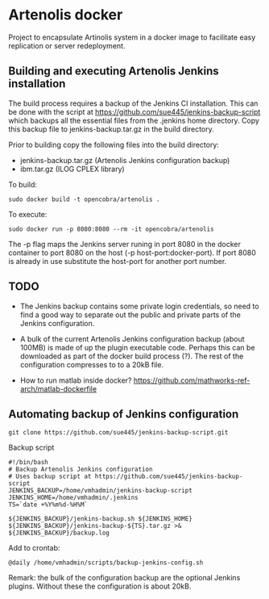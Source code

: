 # Artenolis docker

Project to encapsulate Artinolis system in a docker image to facilitate easy replication or
server redeployment.


## Building and executing Artenolis Jenkins installation

The build process requires a backup of the Jenkins CI installation. This can be 
done with the script at https://github.com/sue445/jenkins-backup-script 
which backups all the essential files from the .jenkins home directory.
Copy this backup file to jenkins-backup.tar.gz in the build directory.

Prior to building copy the following files into the build directory:

 * jenkins-backup.tar.gz (Artenolis Jenkins configuration backup)
 * ibm.tar.gz (ILOG CPLEX library)

To build:

```
sudo docker build -t opencobra/artenolis .
```

To execute: 

```
sudo docker run -p 8080:8080 --rm -it opencobra/artenolis
```

The -p flag maps the Jenkins server runing in port 8080 in the docker container to 
port 8080 on the host (-p host-port:docker-port). If port 8080 is already in use
substitute the host-port for another port number.


## TODO

 * The Jenkins backup contains some private login credentials, so need to find a 
good way to separate out the public and private parts of the Jenkins 
configuration.

 * A bulk of the current Artenolis Jenkins configuration backup (about 100MB) is 
made of up the  plugin executable code. Perhaps this can be downloaded as part of 
the docker build process (?). The rest of the configuration compresses to to a 20kB 
file.

 * How to run matlab inside docker? https://github.com/mathworks-ref-arch/matlab-dockerfile


## Automating backup of Jenkins configuration

```
git clone https://github.com/sue445/jenkins-backup-script.git
```

Backup script

```
#!/bin/bash
# Backup Artenolis Jenkins configuration
# Uses backup script at https://github.com/sue445/jenkins-backup-script
JENKINS_BACKUP=/home/vmhadmin/jenkins-backup-script
JENKINS_HOME=/home/vmhadmin/.jenkins
TS=`date +%Y%m%d-%H%M`

${JENKINS_BACKUP}/jenkins-backup.sh ${JENKINS_HOME} ${JENKINS_BACKUP}/jenkins-backup-${TS}.tar.gz >& ${JENKINS_BACKUP}/backup.log
```

Add to crontab:

```
@daily /home/vmhadmin/scripts/backup-jenkins-config.sh 
```

Remark: the bulk of the configuration backup are the optional Jenkins plugins. Without these the 
configuration is about 20kB. 
